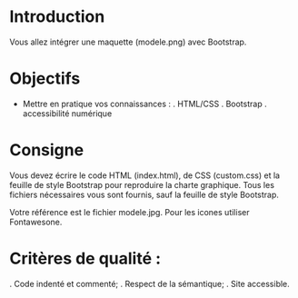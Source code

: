 # Introduction 

Vous allez intégrer une maquette (modele.png) avec Bootstrap.

# Objectifs

* Mettre en pratique vos connaissances :
. HTML/CSS
. Bootstrap
. accessibilité numérique

# Consigne

Vous devez écrire le code HTML (index.html), de CSS (custom.css) et la feuille de style Bootstrap pour reproduire la charte graphique. 
Tous les fichiers nécessaires vous sont fournis, sauf la feuille de style Bootstrap.

Votre référence est le fichier modele.jpg.
Pour les icones utiliser Fontawesone.

# Critères de qualité :
. Code indenté et commenté;
. Respect de la sémantique;
. Site accessible.







